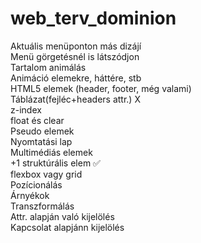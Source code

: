 # web_terv_dominion

Aktuális menüponton más dizájí<br/>
Menü görgetésnél is látszódjon<br/>
Tartalom animálás<br/>
Animáció elemekre, háttére, stb<br/>
HTML5 elemek (header, footer, még valami)<br/>
Táblázat(fejléc+headers attr.)   X<br/>
z-index<br/>
float és clear<br/>
Pseudo elemek<br/>
Nyomtatási lap<br/>
Multimédiás elemek<br/>
+1 struktúrális elem   &#9989;<br/>
flexbox vagy grid<br/>
Pozícionálás<br/>
Árnyékok<br/>
Transzformálás<br/>
Attr. alapján való kijelölés<br/>
Kapcsolat alapjánn kijelölés<br/>